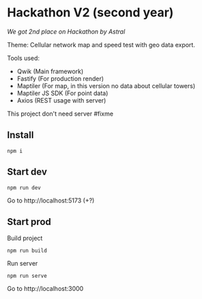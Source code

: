 # Hackathon V2 (second year)
*We got 2nd place on Hackathon by Astral*

Theme: Cellular network map and speed test with geo data export.

Tools used:
- Qwik (Main framework)
- Fastify (For production render)
- Maptiler (For map, in this version no data about cellular towers)
- Maptiler JS SDK (For point data)
- Axios (REST usage with server)

This project don't need server #fixme

## Install
```shell
npm i
```
## Start dev
```shell
npm run dev
```
Go to http://localhost:5173 (+?)
## Start prod
Build project
```shell
npm run build
```
Run server
```shell
npm run serve
```
Go to http://localhost:3000
